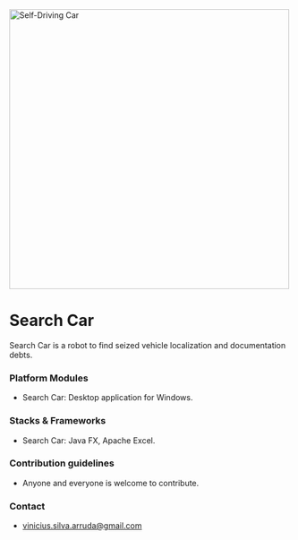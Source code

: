 <img src="https://i.imgur.com/B41Gtk0.png" alt="Self-Driving Car" width="500px">

# Search Car #
Search Car is a robot to find seized vehicle localization and documentation debts.

### Platform Modules ###

* Search Car:
Desktop application for Windows.

### Stacks & Frameworks ###

* Search Car:
Java FX, Apache Excel.

### Contribution guidelines ###

* Anyone and everyone is welcome to contribute.

### Contact ###

* [vinicius.silva.arruda@gmail.com](mailto:vinicius.silva.arruda@gmail.com)
